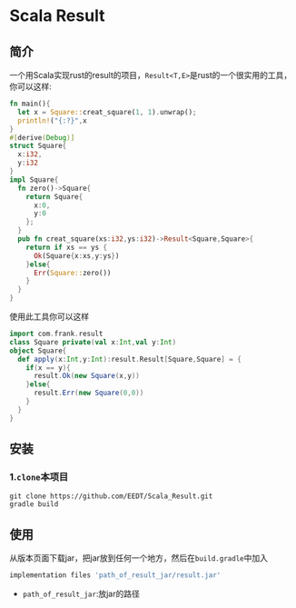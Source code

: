 # Scala Result

## 简介

一个用Scala实现rust的result的项目，`Result<T,E>`是rust的一个很实用的工具，你可以这样:

```Rust
fn main(){
  let x = Square::creat_square(1, 1).unwrap();
  println!("{:?}",x
}
#[derive(Debug)]
struct Square{
  x:i32,
  y:i32
}
impl Square{
  fn zero()->Square{
    return Square{
      x:0,
      y:0
    };
  }
  pub fn creat_square(xs:i32,ys:i32)->Result<Square,Square>{
    return if xs == ys {
      Ok(Square{x:xs,y:ys})
    }else{
      Err(Square::zero())
    }
  }
}
```

使用此工具你可以这样

```scala
import com.frank.result
class Square private(val x:Int,val y:Int)
object Square{
  def apply(x:Int,y:Int):result.Result[Square,Square] = {
    if(x == y){
      result.Ok(new Square(x,y))
    }else{
      result.Err(new Square(0,0))
    }
  }
}
```

## 安装

### 1.`clone`本项目

```shell script
git clone https://github.com/EEDT/Scala_Result.git
gradle build
```

## 使用

从版本页面下载jar，把jar放到任何一个地方，然后在`build.gradle`中加入

```groovy
implementation files 'path_of_result_jar/result.jar'
```

- `path_of_result_jar`:放jar的路径
